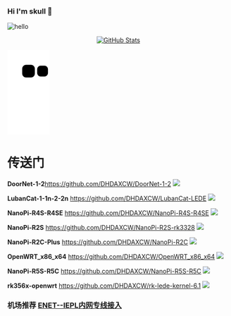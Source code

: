 ### Hi I'm skull 👋
![hello](https://views.whatilearened.today/views/github/DHDAXCW/deplives.svg)

<p align="center">
    <a href="https://github.com/DHDAXCW">
      <img alt="GitHub Stats" src="https://github-readme-stats.vercel.app/api?username=DHDAXCW&include_all_commits=true&count_private=false&bg_color=30,e96443,904e95&title_color=fff&text_color=fff" />
    </a>
</p>

![](https://raw.githubusercontent.com/DHDAXCW/DHDAXCW/output/github-snake.svg)

# 传送门

**DoorNet-1-2**https://github.com/DHDAXCW/DoorNet-1-2      <img src="https://img.shields.io/github/downloads/DHDAXCW/DoorNet-1-2/total.svg?style=for-the-badge&color=32C955"/>

**LubanCat-1-1n-2-2n** https://github.com/DHDAXCW/LubanCat-LEDE       <img src="https://img.shields.io/github/downloads/DHDAXCW/LubanCat-LEDE/total.svg?style=for-the-badge&color=32C955"/>

**NanoPi-R4S-R4SE** https://github.com/DHDAXCW/NanoPi-R4S-R4SE        <img src="https://img.shields.io/github/downloads/DHDAXCW/NanoPi-R4S-R4SE/total.svg?style=for-the-badge&color=32C955"/>

**NanoPi-R2S** https://github.com/DHDAXCW/NanoPi-R2S-rk3328      <img src="https://img.shields.io/github/downloads/DHDAXCW/NanoPi-R2S-rk3328/total.svg?style=for-the-badge&color=32C955"/>

**NanoPi-R2C-Plus**  https://github.com/DHDAXCW/NanoPi-R2C        <img src="https://img.shields.io/github/downloads/DHDAXCW/NanoPi-R2C/total.svg?style=for-the-badge&color=32C955"/>

**OpenWRT_x86_x64** https://github.com/DHDAXCW/OpenWRT_x86_x64       <img src="https://img.shields.io/github/downloads/DHDAXCW/OpenWRT_x86_x64/total.svg?style=for-the-badge&color=32C955"/>

**NanoPi-R5S-R5C** https://github.com/DHDAXCW/NanoPi-R5S-R5C       <img src="https://img.shields.io/github/downloads/DHDAXCW/NanoPi-R5S-R5C/total.svg?style=for-the-badge&color=32C955"/>

**rk356x-openwrt** https://github.com/DHDAXCW/rk-lede-kernel-6.1          <img src="https://img.shields.io/github/downloads/DHDAXCW/rk-lede-kernel-6.1/total.svg?style=for-the-badge&color=32C955"/>
### 机场推荐 [ENET--IEPL内网专线接入](https://www.easy2023.com/#/register?code=Ut7iWMrk)
